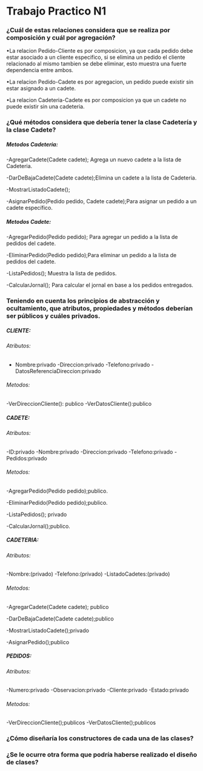 # Trabajo Practico N1


### ¿Cuál de estas relaciones considera que se realiza por composición y cuál por agregación?
•La relacion Pedido-Cliente es por composicion, ya que cada pedido debe estar asociado a un cliente especifico, si se elimina un pedido el cliente relacionado al mismo tambien se debe eliminar, esto muestra una fuerte dependencia entre ambos.

•La relacion Pedido-Cadete es por agregacion, un pedido puede existir sin estar asignado a un cadete.


•La relacion Cadeteria-Cadete es por composicion ya que un cadete no puede existir sin una cadeteria.


### ¿Qué métodos considera que debería tener la clase Cadetería y la clase Cadete?

##### Metodos Cadeteria:
-AgregarCadete(Cadete cadete); Agrega un nuevo cadete a la lista de Cadeteria.

-DarDeBajaCadete(Cadete cadete);Elimina un cadete a la lista de Cadeteria.

-MostrarListadoCadete();

-AsignarPedido(Pedido pedido, Cadete cadete);Para asignar un pedido a un cadete específico.


##### Metodos Cadete:
-AgregarPedido(Pedido pedido); Para agregar un pedido a la lista de pedidos del cadete.

-EliminarPedido(Pedido pedido);Para eliminar un pedido a la lista de pedidos del cadete.

-ListaPedidos(); Muestra la lista de pedidos.

-CalcularJornal(); Para calcular el jornal en base a los pedidos entregados.



### Teniendo en cuenta los principios de abstracción y ocultamiento, que atributos, propiedades y métodos deberían ser públicos y cuáles privados.

 

  ##### CLIENTE:

###### Atributos:
  - Nombre:privado
   -Direccion:privado
   -Telefono:privado
   -DatosReferenciaDireccion:privado

###### Metodos:

-VerDireccionCliente(): publico
-VerDatosCliente():publico

 ##### CADETE:
###### Atributos:
  -ID:privado
  -Nombre:privado
  -Direccion:privado
  -Telefono:privado
  -Pedidos:privado

 ###### Metodos:
-AgregarPedido(Pedido pedido);publico.

-EliminarPedido(Pedido pedido);publico.

-ListaPedidos(); privado

-CalcularJornal();publico.

 ##### CADETERIA:
###### Atributos:
-Nombre:(privado)
-Telefono:(privado)
-ListadoCadetes:(privado)
 ###### Metodos:

-AgregarCadete(Cadete cadete); publico

-DarDeBajaCadete(Cadete cadete);publico

-MostrarListadoCadete();privado

-AsignarPedido();publico

 ##### PEDIDOS:
 ###### Atributos:
-Numero:privado
-Observacion:privado
-Cliente:privado
-Estado:privado

  ###### Metodos:
-VerDireccionCliente();publicos
-VerDatosCliente();publicos

### ¿Cómo diseñaría los constructores de cada una de las clases?
### ¿Se le ocurre otra forma que podría haberse realizado el diseño de clases?
